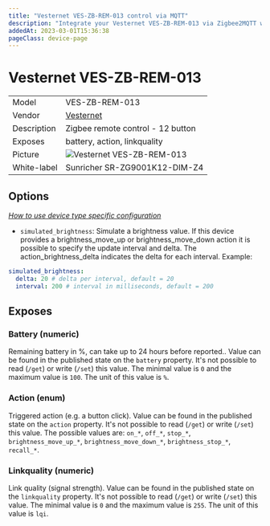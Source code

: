 ```yaml
---
title: "Vesternet VES-ZB-REM-013 control via MQTT"
description: "Integrate your Vesternet VES-ZB-REM-013 via Zigbee2MQTT with whatever smart home infrastructure you are using without the vendor's bridge or gateway."
addedAt: 2023-03-01T15:36:38
pageClass: device-page
---
```


<!-- !!!! -->
<!-- ATTENTION: This file is auto-generated through docgen! -->
<!-- You can only edit the "Notes"-Section between the two comment lines "Notes BEGIN" and "Notes END". -->
<!-- Do not use h1 or h2 heading within "## Notes"-Section. -->
<!-- !!!! -->

# Vesternet VES-ZB-REM-013

|     |     |
|-----|-----|
| Model | VES-ZB-REM-013  |
| Vendor  | [Vesternet](/supported-devices/#v=Vesternet)  |
| Description | Zigbee remote control - 12 button |
| Exposes | battery, action, linkquality |
| Picture | ![Vesternet VES-ZB-REM-013](https://www.zigbee2mqtt.io/images/devices/VES-ZB-REM-013.jpg) |
| White-label | Sunricher SR-ZG9001K12-DIM-Z4 |


<!-- Notes BEGIN: You can edit here. Add "## Notes" headline if not already present. -->


<!-- Notes END: Do not edit below this line -->



## Options
*[How to use device type specific configuration](../guide/configuration/devices-groups.md#specific-device-options)*

* `simulated_brightness`: Simulate a brightness value. If this device provides a brightness_move_up or brightness_move_down action it is possible to specify the update interval and delta. The action_brightness_delta indicates the delta for each interval. Example:
```yaml
simulated_brightness:
  delta: 20 # delta per interval, default = 20
  interval: 200 # interval in milliseconds, default = 200
```


## Exposes

### Battery (numeric)
Remaining battery in %, can take up to 24 hours before reported..
Value can be found in the published state on the `battery` property.
It's not possible to read (`/get`) or write (`/set`) this value.
The minimal value is `0` and the maximum value is `100`.
The unit of this value is `%`.

### Action (enum)
Triggered action (e.g. a button click).
Value can be found in the published state on the `action` property.
It's not possible to read (`/get`) or write (`/set`) this value.
The possible values are: `on_*`, `off_*`, `stop_*`, `brightness_move_up_*`, `brightness_move_down_*`, `brightness_stop_*`, `recall_*`.

### Linkquality (numeric)
Link quality (signal strength).
Value can be found in the published state on the `linkquality` property.
It's not possible to read (`/get`) or write (`/set`) this value.
The minimal value is `0` and the maximum value is `255`.
The unit of this value is `lqi`.

